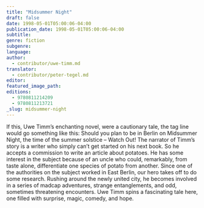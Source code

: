 ```yaml
---
title: "Midsummer Night"
draft: false
date: 1998-05-01T05:00:06-04:00
publication_date: 1998-05-01T05:00:06-04:00
subtitle:
genre: fiction
subgenre:
language:
author:
  - contributor/uwe-timm.md
translator:
  - contributor/peter-tegel.md
editor:
featured_image_path:
editions:
  - 9780811214209
  - 9780811213721
_slug: midsummer-night
---
```


If this, Uwe Timm’s enchanting novel, were a cautionary tale, the tag line would go something like this: Should you plan to be in Berlin on Midsummer Night, the time of the summer solstice – Watch Out! The narrator of Timm’s story is a writer who simply can’t get started on his next book. So he accepts a commission to write an article about potatoes. He has some interest in the subject because of an uncle who could, remarkably, from taste alone, differentiate one species of potato from another. Since one of the authorities on the subject worked in East Berlin, our hero takes off to do some research. Rushing around the newly united city, he becomes involved in a series of madcap adventures, strange entanglements, and odd, sometimes threatening encounters. Uwe Timm spins a fascinating tale here, one filled with surprise, magic, comedy, and hope.

